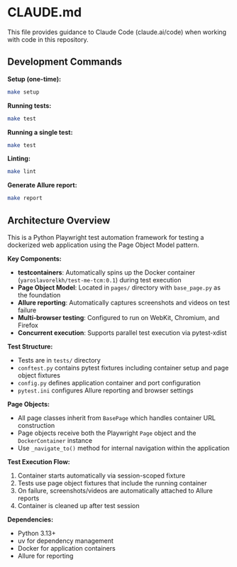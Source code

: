 # CLAUDE.md

This file provides guidance to Claude Code (claude.ai/code) when working with code in this repository.

## Development Commands

**Setup (one-time):**
```bash
make setup
```

**Running tests:**
```bash
make test
```

**Running a single test:**
```bash
make test
```

**Linting:**
```bash
make lint
```

**Generate Allure report:**
```bash
make report
```

## Architecture Overview

This is a Python Playwright test automation framework for testing a dockerized web application using the Page Object Model pattern.

**Key Components:**
- **testcontainers**: Automatically spins up the Docker container (`yaroslavorelkh/test-me-tcm:0.1`) during test execution
- **Page Object Model**: Located in `pages/` directory with `base_page.py` as the foundation
- **Allure reporting**: Automatically captures screenshots and videos on test failure
- **Multi-browser testing**: Configured to run on WebKit, Chromium, and Firefox
- **Concurrent execution**: Supports parallel test execution via pytest-xdist

**Test Structure:**
- Tests are in `tests/` directory
- `conftest.py` contains pytest fixtures including container setup and page object fixtures
- `config.py` defines application container and port configuration
- `pytest.ini` configures Allure reporting and browser settings

**Page Objects:**
- All page classes inherit from `BasePage` which handles container URL construction
- Page objects receive both the Playwright `Page` object and the `DockerContainer` instance
- Use `_navigate_to()` method for internal navigation within the application

**Test Execution Flow:**
1. Container starts automatically via session-scoped fixture
2. Tests use page object fixtures that include the running container
3. On failure, screenshots/videos are automatically attached to Allure reports
4. Container is cleaned up after test session

**Dependencies:**
- Python 3.13+
- uv for dependency management
- Docker for application containers
- Allure for reporting